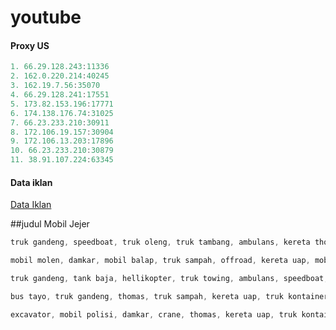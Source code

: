 # youtube


#### Proxy US
```js
1. 66.29.128.243:11336
2. 162.0.220.214:40245
3. 162.19.7.56:35070
4. 66.29.128.241:17551
5. 173.82.153.196:17771
6. 174.138.176.74:31025
7. 66.23.233.210:30911
8. 172.106.19.157:30904
9. 172.106.13.203:17896
10. 66.23.233.210:30879
11. 38.91.107.224:63345
```


#### Data iklan
[Data Iklan](https://www.prepostseo.com/tool/fake-address-generator)


##judul Mobil Jejer

```js
truk gandeng, speedboat, truk oleng, truk tambang, ambulans, kereta thomas, truk towing, truk tanki mobil jejer
```
```js
mobil molen, damkar, mobil balap, truk sampah, offroad, kereta uap, mobil polisi, truk gandeng mobil jejer
```
```js
truk gandeng, tank baja, hellikopter, truk towing, ambulans, speedboat, bulldozer, mobil jeep mobil jejer
```
```js
bus tayo, truk gandeng, thomas, truk sampah, kereta uap, truk kontainer, ambulas, mobil roket mobil jejer
```
```js
excavator, mobil polisi, damkar, crane, thomas, kereta uap, truk kontainer, truk tambang, ambulans mobil jejer
```
